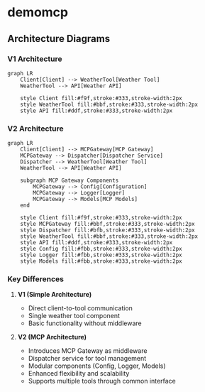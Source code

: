 # demomcp

## Architecture Diagrams

### V1 Architecture
```mermaid
graph LR
    Client[Client] --> WeatherTool[Weather Tool]
    WeatherTool --> API[Weather API]
    
    style Client fill:#f9f,stroke:#333,stroke-width:2px
    style WeatherTool fill:#bbf,stroke:#333,stroke-width:2px
    style API fill:#ddf,stroke:#333,stroke-width:2px
```

### V2 Architecture
```mermaid
graph LR
    Client[Client] --> MCPGateway[MCP Gateway]
    MCPGateway --> Dispatcher[Dispatcher Service]
    Dispatcher --> WeatherTool[Weather Tool]
    WeatherTool --> API[Weather API]
    
    subgraph MCP Gateway Components
        MCPGateway --> Config[Configuration]
        MCPGateway --> Logger[Logger]
        MCPGateway --> Models[MCP Models]
    end
    
    style Client fill:#f9f,stroke:#333,stroke-width:2px
    style MCPGateway fill:#bbf,stroke:#333,stroke-width:2px
    style Dispatcher fill:#bfb,stroke:#333,stroke-width:2px
    style WeatherTool fill:#bbf,stroke:#333,stroke-width:2px
    style API fill:#ddf,stroke:#333,stroke-width:2px
    style Config fill:#fbb,stroke:#333,stroke-width:2px
    style Logger fill:#fbb,stroke:#333,stroke-width:2px
    style Models fill:#fbb,stroke:#333,stroke-width:2px
```

### Key Differences

1. **V1 (Simple Architecture)**
   - Direct client-to-tool communication
   - Single weather tool component
   - Basic functionality without middleware

2. **V2 (MCP Architecture)**
   - Introduces MCP Gateway as middleware
   - Dispatcher service for tool management
   - Modular components (Config, Logger, Models)
   - Enhanced flexibility and scalability
   - Supports multiple tools through common interface